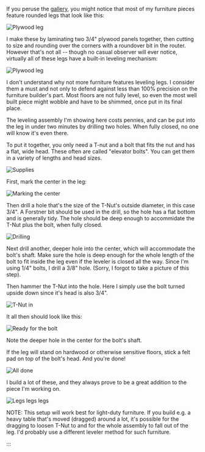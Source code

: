 If you peruse the [gallery](../gallery/), you might notice that most of my
furniture pieces feature rounded legs that look like this:

![](pics/IMG_3913.png "Plywood leg")

I make these by laminating two 3/4" plywood panels together, then cutting to
size and rounding over the corners with a roundover bit in the router. However
that's not all -- though no casual observer will ever notice, virtually all 
of these legs have a built-in leveling mechanism:

![](pics/IMG_3912.png "Plywood leg")

I don't understand why not more furniture features leveling legs. I consider
them a must and not only to defend against less than 100% precision on the
furniture builder's part. Most floors are not fully level, so even the most
well built piece might wobble and have to be shimmed, once put in its final
place.

The leveling assembly I'm showing here costs pennies, and can be put into the
leg in under two minutes by drilling two holes. When fully closed, no one will
know it's even there.

To put it together, you only need a T-nut and a bolt that fits the nut and has
a flat, wide head. These often are called "elevator bolts". You can get them in
a variety of lengths and head sizes.

![](pics/IMG_3888.png "Supplies")

First, mark the center in the leg:

![](pics/IMG_3889.png "Marking the center")

Then drill a hole that's the size of the T-Nut's outside diameter, in this case
3/4". A Forstner bit should be used in the drill, so the hole has a flat bottom
and is generally tidy. The hole should be deep enough to accommidate the T-Nut plus the bolt, when fully closed.

![](pics/IMB_o6jkxD.GIF "Drilling")

Next drill another, deeper hole into the center, which will accommodate the
bolt's shaft. Make sure the hole is deep enough for the whole length of the
bolt to fit inside the leg even if the leveler is closed all the way. Since I'm
using 1/4" bolts, I drill a 3/8" hole. (Sorry, I forgot to take a picture of
this step).

Then hammer the T-Nut into the hole. Here I simply use the bolt turned upside
down since it's head is also 3/4".

![](pics/IMG_3900.png "T-Nut in")

It all then should look like this:

![](pics/IMG_3901.png "Ready for the bolt")

Note the deeper hole in the center for the bolt's shaft.

If the leg will stand on hardwood or otherwise sensitive floors, stick a felt
pad on top of the bolt's head. And you're done!

![](pics/IMG_3902.png "All done")

I build a lot of these, and they always prove to be a great addition to the
piece I'm working on.

![](pics/IMG_8355.png "Legs legs legs")

NOTE: This setup will work best for light-duty furniture. If you build e.g. a
heavy table that's moved (dragged) around a lot, it's possible for the dragging
to loosen T-Nut to and for the whole assembly to fall out of the leg.
I'd probably use a different leveler method for such furniture.

:::
